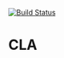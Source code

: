 [![Build Status](https://travis-ci.org/KharitonOff/clahub.svg?branch=master)](https://travis-ci.org/KharitonOff/clahub)

CLA 
===
